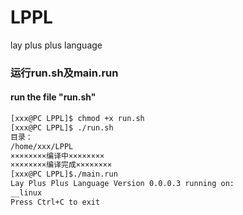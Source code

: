 # LPPL
lay plus plus language

### 运行run.sh及main.run
#### run the file "run.sh"
 ```sh
[xxx@PC LPPL]$ chmod +x run.sh
[xxx@PC LPPL]$ ./run.sh
目录：
/home/xxx/LPPL
××××××××编译中××××××××
××××××××编译完成××××××××
[xxx@PC LPPL]$./main.run
Lay Plus Plus Language Version 0.0.0.3 running on:
__linux
Press Ctrl+C to exit

 ```
